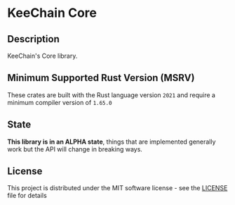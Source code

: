 # KeeChain Core

## Description

KeeChain's Core library.

## Minimum Supported Rust Version (MSRV)

These crates are built with the Rust language version `2021` and require a minimum compiler version of `1.65.0`

## State

**This library is in an ALPHA state**, things that are implemented generally work but the API will change in breaking ways.

## License

This project is distributed under the MIT software license - see the [LICENSE](../LICENSE) file for details